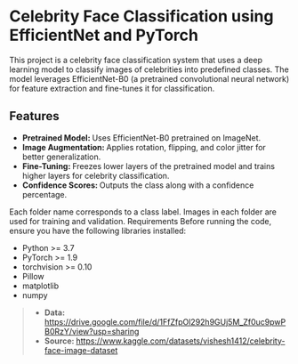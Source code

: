 # Celebrity Face Classification using EfficientNet and PyTorch

This project is a celebrity face classification system that uses a deep learning model to classify images of celebrities into predefined classes. The model leverages EfficientNet-B0 (a pretrained convolutional neural network) for feature extraction and fine-tunes it for classification.

## Features
- <b> Pretrained Model: </b> Uses EfficientNet-B0 pretrained on ImageNet.
- <b> Image Augmentation: </b> Applies rotation, flipping, and color jitter for better generalization.
- <b> Fine-Tuning: </b> Freezes lower layers of the pretrained model and trains higher layers for celebrity classification.
- <b> Confidence Scores: </b> Outputs the class along with a confidence percentage.

Each folder name corresponds to a class label.
Images in each folder are used for training and validation.
Requirements
Before running the code, ensure you have the following libraries installed:

- Python >= 3.7
- PyTorch >= 1.9
- torchvision >= 0.10
- Pillow
- matplotlib
- numpy

>- <b> Data: </b> https://drive.google.com/file/d/1FfZfpOl292h9GUj5M_Zf0uc9pwPB0RzY/view?usp=sharing
>- <b> Source: </b> https://www.kaggle.com/datasets/vishesh1412/celebrity-face-image-dataset
